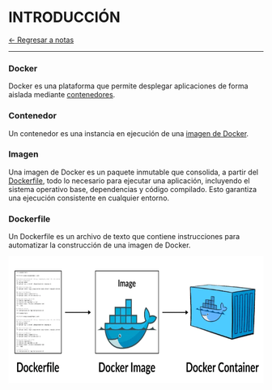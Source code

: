 # INTRODUCCIÓN

[← Regresar a notas](../../README.md) <br>

----

### Docker
Docker es una plataforma que permite desplegar aplicaciones de forma aislada mediante <u>contenedores</u>.

### Contenedor
Un contenedor es una instancia en ejecución de una <u>imagen de Docker</u>.

### Imagen
Una imagen de Docker es un paquete inmutable que consolida, a partir del <u>Dockerfile</u>, todo lo necesario para ejecutar una aplicación, incluyendo el sistema operativo base, dependencias y código compilado. Esto garantiza una ejecución consistente en cualquier entorno.

### Dockerfile
Un Dockerfile es un archivo de texto que contiene instrucciones para automatizar la construcción de una imagen de Docker.

<img src="./resources/docker_process.png" width="650" height="250">










